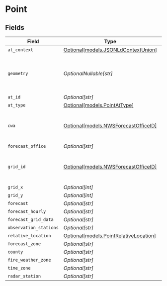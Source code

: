 # Point


## Fields

| Field                                                                        | Type                                                                         | Required                                                                     | Description                                                                  |
| ---------------------------------------------------------------------------- | ---------------------------------------------------------------------------- | ---------------------------------------------------------------------------- | ---------------------------------------------------------------------------- |
| `at_context`                                                                 | [Optional[models.JSONLdContextUnion]](../models/jsonldcontextunion.md)       | :heavy_minus_sign:                                                           | N/A                                                                          |
| `geometry`                                                                   | *OptionalNullable[str]*                                                      | :heavy_minus_sign:                                                           | A geometry represented in Well-Known Text (WKT) format.                      |
| `at_id`                                                                      | *Optional[str]*                                                              | :heavy_minus_sign:                                                           | N/A                                                                          |
| `at_type`                                                                    | [Optional[models.PointAtType]](../models/pointattype.md)                     | :heavy_minus_sign:                                                           | N/A                                                                          |
| `cwa`                                                                        | [Optional[models.NWSForecastOfficeID]](../models/nwsforecastofficeid.md)     | :heavy_minus_sign:                                                           | Three-letter identifier for a NWS office.                                    |
| `forecast_office`                                                            | *Optional[str]*                                                              | :heavy_minus_sign:                                                           | N/A                                                                          |
| `grid_id`                                                                    | [Optional[models.NWSForecastOfficeID]](../models/nwsforecastofficeid.md)     | :heavy_minus_sign:                                                           | Three-letter identifier for a NWS office.                                    |
| `grid_x`                                                                     | *Optional[int]*                                                              | :heavy_minus_sign:                                                           | N/A                                                                          |
| `grid_y`                                                                     | *Optional[int]*                                                              | :heavy_minus_sign:                                                           | N/A                                                                          |
| `forecast`                                                                   | *Optional[str]*                                                              | :heavy_minus_sign:                                                           | N/A                                                                          |
| `forecast_hourly`                                                            | *Optional[str]*                                                              | :heavy_minus_sign:                                                           | N/A                                                                          |
| `forecast_grid_data`                                                         | *Optional[str]*                                                              | :heavy_minus_sign:                                                           | N/A                                                                          |
| `observation_stations`                                                       | *Optional[str]*                                                              | :heavy_minus_sign:                                                           | N/A                                                                          |
| `relative_location`                                                          | [Optional[models.PointRelativeLocation]](../models/pointrelativelocation.md) | :heavy_minus_sign:                                                           | N/A                                                                          |
| `forecast_zone`                                                              | *Optional[str]*                                                              | :heavy_minus_sign:                                                           | N/A                                                                          |
| `county`                                                                     | *Optional[str]*                                                              | :heavy_minus_sign:                                                           | N/A                                                                          |
| `fire_weather_zone`                                                          | *Optional[str]*                                                              | :heavy_minus_sign:                                                           | N/A                                                                          |
| `time_zone`                                                                  | *Optional[str]*                                                              | :heavy_minus_sign:                                                           | N/A                                                                          |
| `radar_station`                                                              | *Optional[str]*                                                              | :heavy_minus_sign:                                                           | N/A                                                                          |